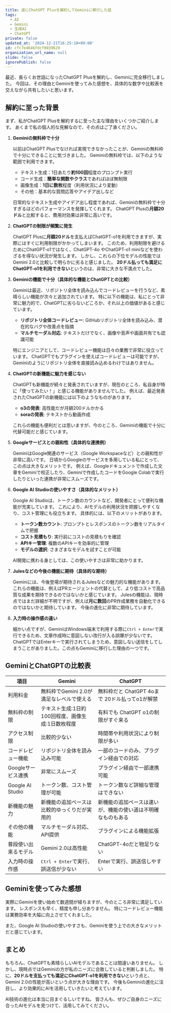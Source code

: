 ```yaml
---
title: 遂にChatGPT Plusを解約してGeminiに移行した話
tags:
  - AI
  - Gemini
  - 生成AI
  - ChatGPT
private: false
updated_at: '2024-12-21T16:25:10+09:00'
id: cfc7e4646fdcf8039629
organization_url_name: null
slide: false
ignorePublish: false
---
```

最近、長らくお世話になったChatGPT Plusを解約し、Geminiに完全移行しました。
今回は、その理由とGeminiを使ってみた感想を、具体的な数字や比較表を交えながら共有したいと思います。

## 解約に至った背景

まず、私がChatGPT Plusを解約するに至った主な理由をいくつかご紹介します。
あくまで私の個人的な見解なので、その点はご了承ください。

1. **Geminiの無料枠で十分**

   以前はChatGPT Plusでなければ実現できなかったことが、Geminiの無料枠で十分にできることに気づきました。
   Geminiの無料枠では、以下のような範囲で利用できます。

   - テキスト生成：1日あたり**約100回**程度のプロンプト実行
   - コード生成：**簡単な関数やクラス**であればほぼ無制限
   - 画像生成：**1日に数枚**程度（利用状況により変動）
   - その他：基本的な質問応答やアイデア出しなど

   日常的なテキスト生成やアイデア出し程度であれば、Geminiの無料枠で十分すぎるほどのパフォーマンスを発揮してくれます。
   ChatGPT Plusの**月額20ドル**と比較すると、費用対効果は非常に高いです。

2. **ChatGPTの制限が頻繁に発生**

   ChatGPT Plusに**月額20ドル**を支払えばChatGPT-o1を利用できますが、実際にはすぐに利用制限がかかってしまいます。
   このため、利用制限を避けるためにChatGPT-o1ではなく、ChatGPT-4o やChatGPT-o1 miniなどを使わざるを得ない状況が発生します。
   しかし、これらの下位モデルの性能ではGemini 2.0と比較して明らかに劣ると感じました。
   **20ドル払っても満足にChatGPT-o1を利用できない**というのは、非常に大きな不満点でした。

3. **Geminiの機能で十分（具体的な機能とChatGPTとの比較）**

   Geminiは最近、リポジトリ全体を読み込んでコードレビューを行うなど、素晴らしい機能が次々と追加されています。
   特に以下の機能は、私にとって非常に魅力的で、ChatGPTに劣らないどころか、それ以上の価値があると感じています。

    - **リポジトリ全体コードレビュー**: GitHubリポジトリ全体を読み込み、潜在的なバグや改善点を指摘
    - **マルチモーダル対応**: テキストだけでなく、画像や音声や画面共有でも認識可能

    特にエンジニアとして、コードレビュー機能は日々の業務で非常に役立っています。
    ChatGPTでもプラグインを使えばコードレビューは可能ですが、Geminiのようにリポジトリ全体を直接読み込めるわけではありません。

4. **ChatGPTの新機能に魅力を感じない**

   ChatGPTも新機能が続々と発表されていますが、現在のところ、私自身が特に「使ってみたい！」と感じる機能がありませんでした。
   例えば、最近発表されたChatGPTの新機能には以下のようなものがあります。

    - **o3の発表**: 高性能だが月額200ドルかかる
    - **soraの発表**: テキストから動画作成

   これらの機能も便利だとは思いますが、今のところ、Geminiの機能で十分に代替可能だと感じています。

5. **Googleサービスとの親和性（具体的な連携例）**

   GeminiはGoogle関連のサービス（Google Workspaceなど）との親和性が非常に高いです。
   日頃からGoogleのサービスを多用している私にとって、この点は大きなメリットです。
   例えば、Googleドキュメントで作成した文章をGeminiで校正したり、Geminiで作成したコードをGoogle Colabで実行したりといった連携が非常にスムーズです。

6. **Google AI Studioの使いやすさ（具体的なメリット）**

   Google AI Studioは、トークン数のカウントなど、開発者にとって便利な機能が充実しています。
   これにより、AIモデルの利用状況を把握しやすくなり、コスト管理にも役立ちます。
   具体的には、以下のメリットがあります。

    - **トークン数カウント**: プロンプトとレスポンスのトークン数をリアルタイムで把握
    - **コスト見積もり**: 実行前にコストの見積もりを確認
    - **APIキー管理**: 複数のAPIキーを効率的に管理
    - **モデルの選択**: さまざまなモデルを試すことが可能

   AI開発に携わる身としては、この使いやすさは非常に助かります。

7. **Julesなどの今後の機能に期待（具体的な期待）**

   Geminiには、今後登場が期待されるJulesなどの魅力的な機能があります。
   これらの機能は、例えばPRエージェントの代替として、より低コストで高品質な成果を期待できるのではないかと感じています。
   Julesの機能は、現時点ではまだ詳細が不明ですが、例えば**月に数回**のPR作成業務を自動化できるのではないかと期待しています。
    今後の進化に非常に期待しています。

8. **入力時の操作感の違い**

    細かい点ですが、GeminiはWindows端末で利用する際に`Ctrl + Enter`で実行できるため、文章作成時に意図しない改行が入る誤爆が少ないです。
    ChatGPTではEnterキーで実行されてしまうため、意図しない送信をしてしまうことがありました。この点もGeminiに移行した理由の一つです。

## GeminiとChatGPTの比較表

| 項目                 | Gemini                                          | ChatGPT                                      |
| ------------------- | ---------------------------------------------- | ------------------------------------------------ |
| 利用料金              | 無料枠でGemini 2.0が満足なレベルで使える  | 無料枠だと ChatGPT 4oまで 20ドル払ってo1が解禁                             |
| 無料枠の制限         | テキスト生成:1日約100回程度、画像生成:1日数枚程度 | 有料でも ChatGPT o1の制限がすぐ来る                       |
| アクセス制限         | 比較的少ない                                      | 時間帯や利用状況により制限が多い                      |
| コードレビュー機能      | リポジトリ全体を読み込み可能                      | 一部のコードのみ、プラグイン経由での対応           |
| Googleサービス連携   | 非常にスムーズ                                    | プラグイン経由で一部連携可能                        |
| Google AI Studio    | トークン数、コスト管理が可能                     | トークン数など詳細な管理はできない                       |
| 新機能の魅力         | 新機能の追加ペースは比較的ゆっくりだが実用的          | 新機能の追加ペースは速いが、機能の使い道は不明確なものもある   |
| その他の機能      | マルチモーダル対応、API提供                             | プラグインによる機能拡張                      |
| 普段使い出来るモデル   | Gemini 2.0は高性能                               | ChatGPT-4oだと物足りない             |
| 入力時の操作感        | `Ctrl + Enter`で実行、誤送信が少ない         | Enterで実行、誤送信しやすい                     |

## Geminiを使ってみた感想

実際にGeminiを使い始めて数週間が経ちますが、今のところ非常に満足しています。
レスポンスも早く、精度も申し分ありません。
特にコードレビュー機能は業務効率を大幅に向上させてくれました。

また、Google AI Studioの使いやすさも、Geminiを使う上での大きなメリットだと感じています。

## まとめ

もちろん、ChatGPTも素晴らしいAIモデルであることは間違いありません。
しかし、現時点ではGeminiの方が私のニーズに合致していると判断しました。
特に、**20ドルを支払っても満足にChatGPT-o1を利用できない**という点と、Gemini 2.0の性能が高いという点が大きな理由です。
今後もGeminiの進化に注目し、より効果的にAIを活用していきたいと考えています。

AI技術の進化は本当に目まぐるしいですね。
皆さんも、ぜひご自身のニーズに合ったAIモデルを見つけて、活用してみてください。

